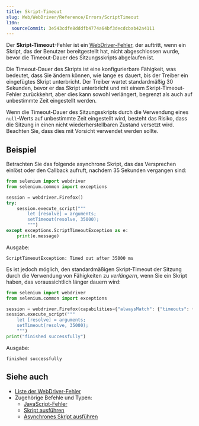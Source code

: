 ```yaml
---
title: Skript-Timeout
slug: Web/WebDriver/Reference/Errors/ScriptTimeout
l10n:
  sourceCommit: 3e543cdfe8dddfb4774a64bf3decdcbab42a4111
---
```


Der **Skript-Timeout**-Fehler ist ein [WebDriver-Fehler](/de/docs/Web/WebDriver/Reference/Errors), der auftritt, wenn ein Skript, das der Benutzer bereitgestellt hat, nicht abgeschlossen wurde, bevor die Timeout-Dauer des Sitzungsskripts abgelaufen ist.

Die Timeout-Dauer des Skripts ist eine konfigurierbare Fähigkeit, was bedeutet, dass Sie ändern können, wie lange es dauert, bis der Treiber ein eingefügtes Skript unterbricht. Der Treiber wartet standardmäßig 30 Sekunden, bevor er das Skript unterbricht und mit einem Skript-Timeout-Fehler zurückkehrt, aber dies kann sowohl verlängert, begrenzt als auch auf unbestimmte Zeit eingestellt werden.

Wenn die Timeout-Dauer des Sitzungsskripts durch die Verwendung eines `null`-Werts auf unbestimmte Zeit eingestellt wird, besteht das Risiko, dass die Sitzung in einen nicht wiederherstellbaren Zustand versetzt wird. Beachten Sie, dass dies mit Vorsicht verwendet werden sollte.

## Beispiel

Betrachten Sie das folgende asynchrone Skript, das das Versprechen einlöst oder den Callback aufruft, nachdem 35 Sekunden vergangen sind:

```python
from selenium import webdriver
from selenium.common import exceptions

session = webdriver.Firefox()
try:
    session.execute_script("""
        let [resolve] = arguments;
        setTimeout(resolve, 35000);
        """)
except exceptions.ScriptTimeoutException as e:
    print(e.message)
```

Ausgabe:

```plain
ScriptTimeoutException: Timed out after 35000 ms
```

Es ist jedoch möglich, den standardmäßigen Skript-Timeout der Sitzung durch die Verwendung von Fähigkeiten zu _verlängern_, wenn Sie ein Skript haben, das voraussichtlich länger dauern wird:

```python
from selenium import webdriver
from selenium.common import exceptions

session = webdriver.Firefox(capabilities={"alwaysMatch": {"timeouts": {"script": 150000}}})
session.execute_script("""
    let [resolve] = arguments;
    setTimeout(resolve, 35000);
    """)
print("finished successfully")
```

Ausgabe:

```plain
finished successfully
```

## Siehe auch

- [Liste der WebDriver-Fehler](/de/docs/Web/WebDriver/Reference/Errors)
- Zugehörige Befehle und Typen:
  - [JavaScript-Fehler](/de/docs/Web/WebDriver/Reference/Errors/JavaScriptError)
  - [Skript ausführen](/de/docs/Web/WebDriver/Reference/Commands/ExecuteScript)
  - [Asynchrones Skript ausführen](/de/docs/Web/WebDriver/Reference/Commands/ExecuteAsyncScript)
